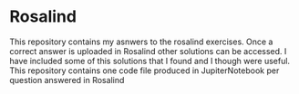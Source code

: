 # Rosalind

This repository contains my asnwers to the rosalind exercises.
Once a correct answer is uploaded in Rosalind other solutions can be accessed. I have included some of this solutions that I found and I though were useful.
This repository contains one code file produced in JupiterNotebook per question answered in Rosalind
